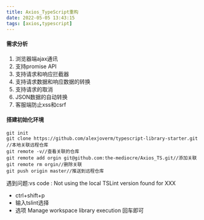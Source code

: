 ```yaml
---
title: Axios_TypeScript重构
date: 2022-05-05 13:43:15
tags: [axios,typescript]
---
```


#### 需求分析

1. 浏览器端ajax通讯
2. 支持promise API
3. 支持请求和响应拦截器
4. 支持请求数据和响应数据的转换
5. 支持请求的取消
6. JSON数据的自动转换
7. 客服端防止xss和csrf

#### 搭建初始化环境

```shell
git init
git clone https://github.com/alexjoverm/typescript-library-starter.git
//本地关联远程仓库
git remote -v//查看关联的仓库
git remote add orgin git@github.com:the-mediocre/Axios_TS.git//添加关联
git remote rm orgin//删除关联
git push origin master//推送到远程仓库
```

遇到问题:vs code : Not using the local TSLint version found for XXX

* ctrl+shift+p
* 输入tslint选择 
* 选项 Manage workspace library execution 回车即可



































































































































































































































































